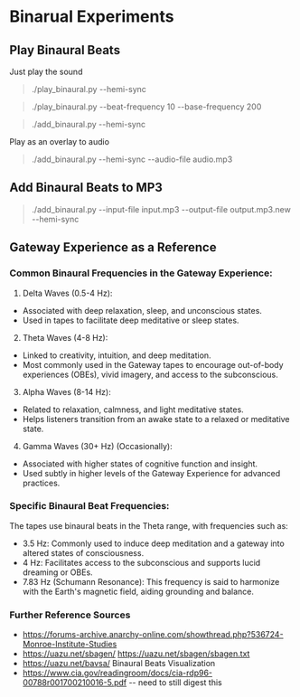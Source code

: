 # Binarual Experiments

## Play Binaural Beats

Just play the sound

> ./play_binaural.py --hemi-sync

> ./play_binaural.py --beat-frequency 10 --base-frequency 200 

> ./add_binaural.py --hemi-sync

Play as an overlay to audio

> ./add_binaural.py --hemi-sync --audio-file audio.mp3

## Add Binaural Beats to MP3

> ./add_binaural.py --input-file input.mp3 --output-file output.mp3.new --hemi-sync

## Gateway Experience as a Reference

### Common Binaural Frequencies in the Gateway Experience:

1. Delta Waves (0.5-4 Hz):
- Associated with deep relaxation, sleep, and unconscious states.
- Used in tapes to facilitate deep meditative or sleep states.
2. Theta Waves (4-8 Hz):
- Linked to creativity, intuition, and deep meditation.
- Most commonly used in the Gateway tapes to encourage out-of-body experiences (OBEs), vivid imagery, and access to the subconscious.
3. Alpha Waves (8-14 Hz):
- Related to relaxation, calmness, and light meditative states.
- Helps listeners transition from an awake state to a relaxed or meditative state.
4. Gamma Waves (30+ Hz) (Occasionally):
- Associated with higher states of cognitive function and insight.
- Used subtly in higher levels of the Gateway Experience for advanced practices.

### Specific Binaural Beat Frequencies:
The tapes use binaural beats in the Theta range, with frequencies such as:

- 3.5 Hz: Commonly used to induce deep meditation and a gateway into altered states of consciousness.
- 4 Hz: Facilitates access to the subconscious and supports lucid dreaming or OBEs.
- 7.83 Hz (Schumann Resonance): This frequency is said to harmonize with the Earth's magnetic field, aiding grounding and balance.

### Further Reference Sources

- https://forums-archive.anarchy-online.com/showthread.php?536724-Monroe-Institute-Studies
- https://uazu.net/sbagen/
    https://uazu.net/sbagen/sbagen.txt
- https://uazu.net/bavsa/ Binaural Beats Visualization
- https://www.cia.gov/readingroom/docs/cia-rdp96-00788r001700210016-5.pdf -- need to still digest this

